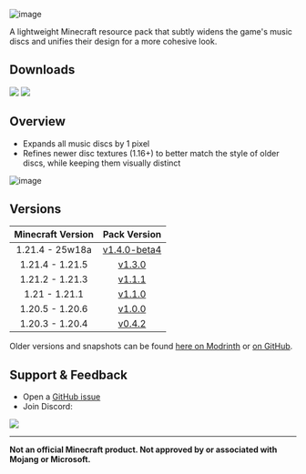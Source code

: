 ![image](https://i.imgur.com/yRChQBP.png)

A lightweight Minecraft resource pack that subtly widens the game's music discs and unifies their design for a more cohesive look.

## Downloads

[![](https://img.shields.io/modrinth/dt/PQnL4SAX?label=Modrinth&style=for-the-badge&color=00AF5C&logo=modrinth)](https://modrinth.com/resourcepack/classics-disc-tweaks)
[![](https://img.shields.io/github/downloads/Classic36-Media/Classics-Disc-Tweaks/total?label=GitHub&style=for-the-badge&color=181717&logo=github)](https://github.com/Classic36-Media/Classics-Disc-Tweaks/releases)

## Overview

* Expands all music discs by 1 pixel
* Refines newer disc textures (1.16+) to better match the style of older discs, while keeping them visually distinct

![image](https://i.imgur.com/AIU7oVB.gif)

## Versions

| Minecraft Version | Pack Version |
| :--: | :--: |
| 1.21.4 - 25w18a |  [v1.4.0-beta4](https://github.com/Classic36-Media/Classics-Disc-Tweaks/releases/tag/v1.4.0-beta4) |
| 1.21.4 - 1.21.5 |  [v1.3.0](https://github.com/Classic36-Media/Classics-Disc-Tweaks/releases/tag/v1.3.0) |
| 1.21.2 - 1.21.3 |  [v1.1.1](https://github.com/Classic36-Media/Classics-Disc-Tweaks/releases/tag/v1.1.1) |
| 1.21 - 1.21.1 |  [v1.1.0](https://github.com/Classic36-Media/Classics-Disc-Tweaks/releases/tag/v1.1.0) |
| 1.20.5 - 1.20.6 |  [v1.0.0](https://github.com/Classic36-Media/Classics-Disc-Tweaks/releases/tag/v1.0.0) |
| 1.20.3 - 1.20.4 |  [v0.4.2](https://github.com/Classic36-Media/Classics-Disc-Tweaks/releases/tag/v0.4.2) |

Older versions and snapshots can be found [here on Modrinth](https://modrinth.com/datapack/classics-disc-tweaks/versions) or [on GitHub](https://github.com/Classic36-Media/Classics-Disc-Tweaks/wiki/Versions).

## Support & Feedback
* Open a [GitHub issue](https://github.com/Classic36-Media/Classics-Disc-Tweaks/issues/new/choose)
* Join Discord:

[![](https://img.shields.io/discord/1107084025442607206?label=Discord&style=for-the-badge&color=5865F2&logo=discord)](https://discord.gg/vZJSDjPcmu)

***

**Not an official Minecraft product. Not approved by or associated with Mojang or Microsoft.**